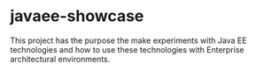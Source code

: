 # javaee-showcase
This project has the purpose the make experiments with Java EE technologies and how to use these technologies with Enterprise architectural environments.

